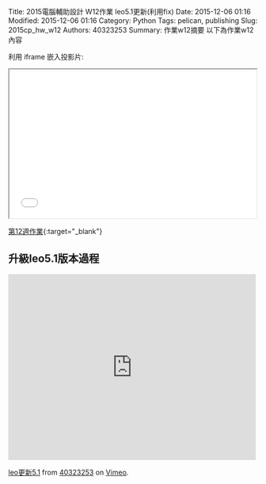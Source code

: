 Title: 2015電腦輔助設計 W12作業  leo5.1更新(利用fix)
Date: 2015-12-06 01:16
Modified: 2015-12-06 01:16
Category: Python
Tags: pelican, publishing
Slug: 2015cp_hw_w12
Authors: 40323253
Summary: 作業w12摘要
以下為作業w12內容

利用 iframe 嵌入投影片:

<iframe src="simplest12.html" width="500" height="300"></iframe>

[第12週作業](simplest11.html){:target="_blank"}

<h2>升級leo5.1版本過程</h2>
<iframe src="https://player.vimeo.com/video/149499000" width="500" height="375" frameborder="0" webkitallowfullscreen mozallowfullscreen allowfullscreen></iframe> <p><a href="https://vimeo.com/149499000">leo更新5.1</a> from <a href="https://vimeo.com/user44939680">40323253</a> on <a href="https://vimeo.com">Vimeo</a>.</p>